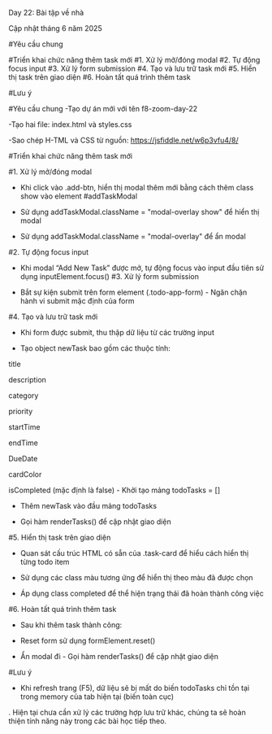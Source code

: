 Day 22: Bài tập về nhà

Cập nhật tháng 6 năm 2025

#Yêu cầu chung

#Triển khai chức năng thêm task mới
#1. Xử lý mở/đóng modal
#2. Tự động focus input
#3. Xử lý form submission
#4. Tạo và lưu trữ task mới
#5. Hiển thị task trên giao diện
#6. Hoàn tất quá trình thêm task

#Lưu ý

#Yêu cầu chung
-Tạo dự án mới với tên f8-zoom-day-22

-Tạo hai file: index.html và styles.css

-Sao chép H-TML và CSS từ nguồn: https://jsfiddle.net/w6p3vfu4/8/

#Triển khai chức năng thêm task mới

#1. Xử lý mở/đóng modal

-   Khi click vào .add-btn, hiển thị modal
    thêm mới bằng cách thêm class show vào element #addTaskModal

-   Sử dụng addTaskModal.className = "modal-overlay show" để hiển thị modal

-   Sử dụng addTaskModal.className = "modal-overlay" để ẩn modal

#2. Tự động focus input

-   Khi modal “Add New Task” được mở, tự động focus vào input đầu tiên sử dụng inputElement.focus()
    #3. Xử lý form submission

-   Bắt sự kiện submit trên form element (.todo-app-form) - Ngăn chặn hành vi submit mặc định của form

#4. Tạo và lưu trữ task mới

-   Khi form được submit, thu thập dữ liệu từ các trường input

-   Tạo object newTask bao gồm các thuộc tính:

title

description

category

priority

startTime

endTime

DueDate

cardColor

isCompleted (mặc định là false) - Khởi tạo mảng todoTasks = []

-   Thêm newTask vào đầu mảng todoTasks

-   Gọi hàm renderTasks() để cập nhật giao diện

#5. Hiển thị task trên giao diện

-   Quan sát cấu trúc HTML có sẵn của .task-card để hiểu cách hiển thị từng todo item

-   Sử dụng các class màu tương ứng để hiển thị theo màu đã được chọn

-   Áp dụng class completed để thể hiện trạng thái đã hoàn thành công việc

#6. Hoàn tất quá trình thêm task

-   Sau khi thêm task thành công:

-   Reset form sử dụng formElement.reset()

-   Ẩn modal đi - Gọi hàm renderTasks() để cập nhật giao diện

#Lưu ý

-   Khi refresh trang (F5), dữ liệu sẽ bị mất do biến todoTasks chỉ tồn tại trong memory của tab hiện tại (biến toàn cục)

. Hiện tại chưa cần xử lý các trường hợp lưu trữ khác, chúng ta sẽ hoàn thiện tính năng này trong các bài học tiếp theo.
